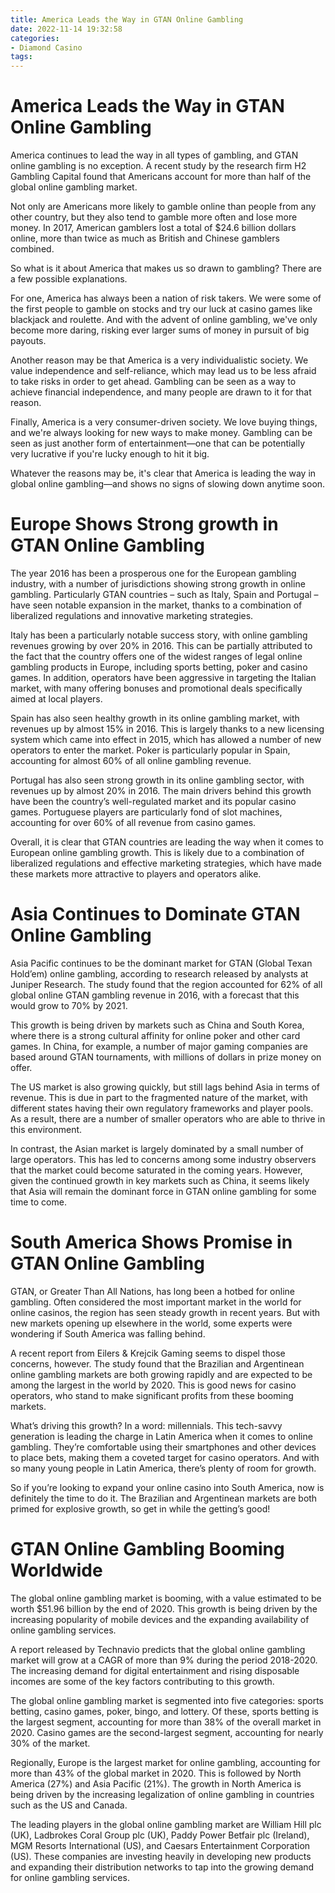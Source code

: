 ```yaml
---
title: America Leads the Way in GTAN Online Gambling
date: 2022-11-14 19:32:58
categories:
- Diamond Casino
tags:
---
```



#  America Leads the Way in GTAN Online Gambling

America continues to lead the way in all types of gambling, and GTAN online gambling is no exception. A recent study by the research firm H2 Gambling Capital found that Americans account for more than half of the global online gambling market.

Not only are Americans more likely to gamble online than people from any other country, but they also tend to gamble more often and lose more money. In 2017, American gamblers lost a total of $24.6 billion dollars online, more than twice as much as British and Chinese gamblers combined.

So what is it about America that makes us so drawn to gambling? There are a few possible explanations.

For one, America has always been a nation of risk takers. We were some of the first people to gamble on stocks and try our luck at casino games like blackjack and roulette. And with the advent of online gambling, we've only become more daring, risking ever larger sums of money in pursuit of big payouts.

Another reason may be that America is a very individualistic society. We value independence and self-reliance, which may lead us to be less afraid to take risks in order to get ahead. Gambling can be seen as a way to achieve financial independence, and many people are drawn to it for that reason.

Finally, America is a very consumer-driven society. We love buying things, and we're always looking for new ways to make money. Gambling can be seen as just another form of entertainment—one that can be potentially very lucrative if you're lucky enough to hit it big.

Whatever the reasons may be, it's clear that America is leading the way in global online gambling—and shows no signs of slowing down anytime soon.

#  Europe Shows Strong growth in GTAN Online Gambling

The year 2016 has been a prosperous one for the European gambling industry, with a number of jurisdictions showing strong growth in online gambling. Particularly GTAN countries – such as Italy, Spain and Portugal – have seen notable expansion in the market, thanks to a combination of liberalized regulations and innovative marketing strategies.

Italy has been a particularly notable success story, with online gambling revenues growing by over 20% in 2016. This can be partially attributed to the fact that the country offers one of the widest ranges of legal online gambling products in Europe, including sports betting, poker and casino games. In addition, operators have been aggressive in targeting the Italian market, with many offering bonuses and promotional deals specifically aimed at local players.

Spain has also seen healthy growth in its online gambling market, with revenues up by almost 15% in 2016. This is largely thanks to a new licensing system which came into effect in 2015, which has allowed a number of new operators to enter the market. Poker is particularly popular in Spain, accounting for almost 60% of all online gambling revenue.

Portugal has also seen strong growth in its online gambling sector, with revenues up by almost 20% in 2016. The main drivers behind this growth have been the country’s well-regulated market and its popular casino games. Portuguese players are particularly fond of slot machines, accounting for over 60% of all revenue from casino games.

Overall, it is clear that GTAN countries are leading the way when it comes to European online gambling growth. This is likely due to a combination of liberalized regulations and effective marketing strategies, which have made these markets more attractive to players and operators alike.

#  Asia Continues to Dominate GTAN Online Gambling

Asia Pacific continues to be the dominant market for GTAN (Global Texan Hold’em) online gambling, according to research released by analysts at Juniper Research. The study found that the region accounted for 62% of all global online GTAN gambling revenue in 2016, with a forecast that this would grow to 70% by 2021.

This growth is being driven by markets such as China and South Korea, where there is a strong cultural affinity for online poker and other card games. In China, for example, a number of major gaming companies are based around GTAN tournaments, with millions of dollars in prize money on offer.

The US market is also growing quickly, but still lags behind Asia in terms of revenue. This is due in part to the fragmented nature of the market, with different states having their own regulatory frameworks and player pools. As a result, there are a number of smaller operators who are able to thrive in this environment.

In contrast, the Asian market is largely dominated by a small number of large operators. This has led to concerns among some industry observers that the market could become saturated in the coming years. However, given the continued growth in key markets such as China, it seems likely that Asia will remain the dominant force in GTAN online gambling for some time to come.

#  South America Shows Promise in GTAN Online Gambling

GTAN, or Greater Than All Nations, has long been a hotbed for online gambling. Often considered the most important market in the world for online casinos, the region has seen steady growth in recent years. But with new markets opening up elsewhere in the world, some experts were wondering if South America was falling behind.

A recent report from Eilers & Krejcik Gaming seems to dispel those concerns, however. The study found that the Brazilian and Argentinean online gambling markets are both growing rapidly and are expected to be among the largest in the world by 2020. This is good news for casino operators, who stand to make significant profits from these booming markets.

What’s driving this growth? In a word: millennials. This tech-savvy generation is leading the charge in Latin America when it comes to online gambling. They’re comfortable using their smartphones and other devices to place bets, making them a coveted target for casino operators. And with so many young people in Latin America, there’s plenty of room for growth.

So if you’re looking to expand your online casino into South America, now is definitely the time to do it. The Brazilian and Argentinean markets are both primed for explosive growth, so get in while the getting’s good!

#  GTAN Online Gambling Booming Worldwide

The global online gambling market is booming, with a value estimated to be worth $51.96 billion by the end of 2020. This growth is being driven by the increasing popularity of mobile devices and the expanding availability of online gambling services.

A report released by Technavio predicts that the global online gambling market will grow at a CAGR of more than 9% during the period 2018-2020. The increasing demand for digital entertainment and rising disposable incomes are some of the key factors contributing to this growth.

The global online gambling market is segmented into five categories: sports betting, casino games, poker, bingo, and lottery. Of these, sports betting is the largest segment, accounting for more than 38% of the overall market in 2020. Casino games are the second-largest segment, accounting for nearly 30% of the market.

Regionally, Europe is the largest market for online gambling, accounting for more than 43% of the global market in 2020. This is followed by North America (27%) and Asia Pacific (21%). The growth in North America is being driven by the increasing legalization of online gambling in countries such as the US and Canada.

The leading players in the global online gambling market are William Hill plc (UK), Ladbrokes Coral Group plc (UK), Paddy Power Betfair plc (Ireland), MGM Resorts International (US), and Caesars Entertainment Corporation (US). These companies are investing heavily in developing new products and expanding their distribution networks to tap into the growing demand for online gambling services.